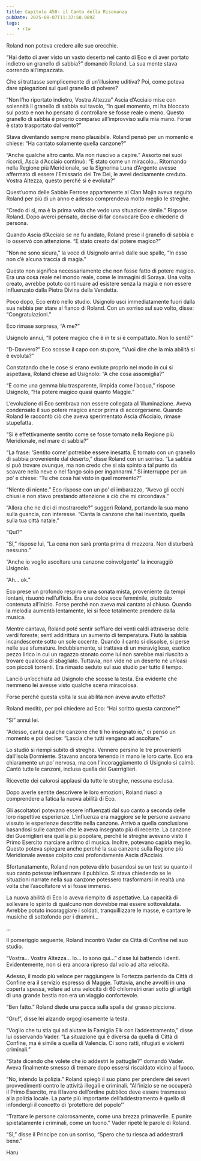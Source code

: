 ```yaml
---
title: Capitolo 458- il Canto della Risonanza
pubDate: 2025-08-07T11:37:50.989Z
tags:
    - rtw
---
```











Roland non poteva credere alle sue orecchie.


“Hai detto di aver visto un vasto deserto nel canto di Eco e di aver portato indietro un granello di sabbia?” domandò Roland. La sua mente stava correndo all’impazzata.


Che si trattasse semplicemente di un’illusione uditiva? Poi, come poteva dare spiegazioni sul quel granello di polvere?


“Non l’ho riportato indietro, Vostra Altezza” Ascia d’Acciaio mise con solennità il granello di sabbia sul tavolo, “In quel momento, mi ha bloccato sul posto e non ho pensato di controllare se fosse reale o meno. Questo granello di sabbia è proprio comparso all’improvviso sulla mia mano. Forse è stato trasportato dal vento?”


Stava diventando sempre meno plausibile. Roland pensò per un momento e chiese: “Ha cantato solamente quella canzone?”


“Anche qualche altro canto. Ma non riuscivo a capire.” Assorto nei suoi ricordi, Ascia d’Acciaio continuò: “Ѐ stato come un miracolo… Ritornando nella Regione più Meridionale, se la Signorina Luna d’Argento avesse affermato di essere l’Emissario dei Tre Dei, le avrei decisamente creduto. Vostra Altezza, questo perché si è evoluta?”


Quest’uomo delle Sabbie Ferrose appartenente al Clan Mojin aveva seguito Roland per più di un anno e adesso comprendeva molto meglio le streghe.


“Credo di sì, ma è la prima volta che vedo una situazione simile.” Rispose Roland. Dopo averci pensato, decise di far convocare Eco e chiederle di persona.


Quando Ascia d’Acciaio se ne fu andato, Roland prese il granello di sabbia e lo osservò con attenzione. “Ѐ stato creato dal potere magico?”


“Non ne sono sicura,” la voce di Usignolo arrivò dalle sue spalle, “In esso non c’è alcuna traccia di magia.”


Questo non significa necessariamente che non fosse fatto di potere magico. Era una cosa reale nel mondo reale, come le immagini di Soraya. Una volta creato, avrebbe potuto continuare ad esistere senza la magia e non essere influenzato dalla Pietra Divina della Vendetta.


Poco dopo, Eco entrò nello studio. Usignolo uscì immediatamente fuori dalla sua nebbia per stare al fianco di Roland. Con un sorriso sul suo volto, disse: “Congratulazioni.”


Eco rimase sorpresa, “A me?”


Usignolo annuì, “Il potere magico che è in te si è compattato. Non lo senti?”


“D-Davvero?” Eco scosse il capo con stupore, “Vuoi dire che la mia abilità si è evoluta?”


Constatando che le cose si erano evolute proprio nel modo in cui si aspettava, Roland chiese ad Usignolo: “A che cosa assomiglia?”


“Ѐ come una gemma blu trasparente, limpida come l’acqua,” rispose Usignolo, “Ha potere magico quasi quanto Maggie.”


L’evoluzione di Eco sembrava non essere collegata all’illuminazione. Aveva condensato il suo potere magico ancor prima di accorgersene. Quando Roland le raccontò ciò che aveva sperimentato Ascia d’Acciaio, rimase stupefatta.


“Si è effettivamente sentito come se fosse tornato nella Regione più Meridionale, nel mare di sabbia?”


“La frase: ‘Sentito come’ potrebbe essere inesatta. Ѐ tornato con un granello di sabbia proveniente dal deserto,” disse Roland con un sorriso. “La sabbia si può trovare ovunque, ma non credo che si sia spinto a tal punto da scavare nella neve o nel fango solo per ingannarmi.” Si interruppe per un po’ e chiese: “Tu che cosa hai visto in quel momento?”


“Niente di niente.” Eco rispose con un po’ di imbarazzo, “Avevo gli occhi chiusi e non stavo prestando attenzione a ciò che mi circondava.”


“Allora che ne dici di mostrarcelo?” suggerì Roland, portando la sua mano sulla guancia, con interesse. “Canta la canzone che hai inventato, quella sulla tua città natale.”


“Qui?”


“Sì,” rispose lui, “La cena non sarà pronta prima di mezzora. Non disturberà nessuno.”


“Anche io voglio ascoltare una canzone coinvolgente” la incoraggiò Usignolo.


“Ah… ok.”


Eco prese un profondo respiro e una sonata mista, proveniente da tempi lontani, risuonò nell’ufficio. Era una dolce voce femminile, piuttosto contenuta all’inizio. Forse perché non aveva mai cantato al chiuso. Quando la melodia aumentò lentamente, lei si fece totalmente prendere dalla musica.


Mentre cantava, Roland poté sentir soffiare dei venti caldi attraverso delle verdi foreste; sentì addirittura un aumento di temperatura. Fiutò la sabbia incandescente sotto un sole cocente. Quando il canto si dissolse, si perse nelle sue sfumature. Indubbiamente, si trattava di un meraviglioso, esotico pezzo lirico in cui un ragazzo stonato come lui non sarebbe mai riuscito a trovare qualcosa di sbagliato. Tuttavia, non vide né un deserto né un’oasi con piccoli torrenti. Era rimasto seduto sul suo studio per tutto il tempo.


Lanciò un’occhiata ad Usignolo che scosse la testa. Era evidente che nemmeno lei avesse visto qualche scena miracolosa.


Forse perché questa volta la sua abilità non aveva avuto effetto?


Roland meditò, per poi chiedere ad Eco: “Hai scritto questa canzone?”


“Sì” annuì lei.


“Adesso, canta qualche canzone che ti ho insegnato io,” ci pensò un momento e poi decise: “Lascia che tutti vengano ad ascoltare.”


Lo studiò si riempì subito di streghe. Vennero persino le tre provenienti dall’Isola Dormiente. Stavano ancora tenendo in mano le loro carte. Eco era chiaramente un po’ nervosa, ma con l’incoraggiamento di Usignolo si calmò. Cantò tutte le canzoni, inclusa quella dei Guerriglieri.


Ricevette dei calorosi applausi da tutte le streghe, nessuna esclusa.


Dopo averle sentite descrivere le loro emozioni, Roland riuscì a comprendere a fatica la nuova abilità di Eco.


Gli ascoltatori potevano essere influenzati dal suo canto a seconda delle loro rispettive esperienze. L’influenza era maggiore se le persone avevano vissuto le esperienze descritte nella canzone. Arrivò a quella conclusione basandosi sulle canzoni che le aveva insegnato più di recente. La canzone dei Guerriglieri era quella più popolare, perché le streghe avevano visto il Primo Esercito marciare a ritmo di musica. Inoltre, potevano capirla meglio. Questo poteva spiegare anche perché la sua canzone sulla Regione più Meridionale avesse colpito così profondamente Ascia d’Acciaio.


Sfortunatamente, Roland non poteva dirlo basandosi su un test su quanto il suo canto potesse influenzare il pubblico. Si stava chiedendo se le situazioni narrate nella sua canzone potessero trasformarsi in realtà una volta che l’ascoltatore vi si fosse immerso.


La nuova abilità di Eco lo aveva riempito di aspettative. La capacità di sollevare lo spirito di qualcuno non dovrebbe mai essere sottovalutata. Avrebbe potuto incoraggiare i soldati, tranquillizzare le masse, e cantare le musiche di sottofondo per i drammi…


...


Il pomeriggio seguente, Roland incontrò Vader da Città di Confine nel suo studio.


“Vostra… Vostra Altezza… Io… Io sono qui…” disse lui battendo i denti. Evidentemente, non si era ancora ripreso dal volo ad alta velocità.


Adesso, il modo più veloce per raggiungere la Fortezza partendo da Città di Confine era il servizio espresso di Maggie. Tuttavia, anche avvolti in una coperta spessa, volare ad una velocità di 60 chilometri orari sotto gli artigli di una grande bestia non era un viaggio confortevole.


“Ben fatto.” Roland diede una pacca sulla spalla del grasso piccione.


“Gru!”, disse lei alzando orgogliosamente la testa.


“Voglio che tu stia qui ad aiutare la Famiglia Elk con l’addestramento,” disse lui osservando Vader. “La situazione qui è diversa da quella di Città di Confine, ma è simile a quella di Valencia. Ci sono ratti, rifugiati e violenti criminali.”


“State dicendo che volete che io addestri le pattuglie?” domandò Vader. Aveva finalmente smesso di tremare dopo essersi riscaldato vicino al fuoco.


“No, intendo la polizia.” Roland spiegò il suo piano per prendere dei severi provvedimenti contro le attività illegali e criminali. “All’inizio se ne occuperà il Primo Esercito, ma il lavoro dell’ordine pubblico deve essere trasmesso alla polizia locale. La parte più importante dell’addestramento è quello di infondergli il concetto di ‘protettore del popolo’”


“Trattare le persone calorosamente, come una brezza primaverile. E punire spietatamente i criminali, come un tuono.” Vader ripeté le parole di Roland.


“Sì,” disse il Principe con un sorriso, “Spero che tu riesca ad addestrarli bene.”


Haru
                                


                                



